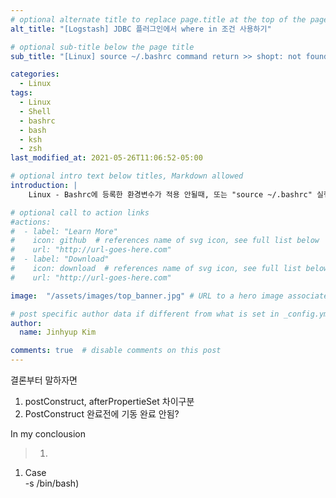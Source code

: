 ```yaml
---
# optional alternate title to replace page.title at the top of the page
alt_title: "[Logstash] JDBC 플러그인에서 where in 조건 사용하기"

# optional sub-title below the page title
sub_title: "[Linux] source ~/.bashrc command return >> shopt: not found"

categories:
  - Linux
tags:
  - Linux
  - Shell
  - bashrc
  - bash
  - ksh
  - zsh
last_modified_at: 2021-05-26T11:06:52-05:00

# optional intro text below titles, Markdown allowed
introduction: |
    Linux - Bashrc에 등록한 환경변수가 적용 안될때, 또는 "source ~/.bashrc" 실행 시 "shopt: not found [No such file or directory]" 오류 발생

# optional call to action links
#actions:
#  - label: "Learn More"
#    icon: github  # references name of svg icon, see full list below
#    url: "http://url-goes-here.com"
#  - label: "Download"
#    icon: download  # references name of svg icon, see full list below
#    url: "http://url-goes-here.com"

image:  "/assets/images/top_banner.jpg" # URL to a hero image associated with the post (e.g., /assets/page-pic.jpg)

# post specific author data if different from what is set in _config.yml 
author:
  name: Jinhyup Kim 

comments: true  # disable comments on this post
---
```

결론부터 말하자면
> 

1. postConstruct, afterPropertieSet 차이구분
2. PostConstruct  완료전에 기동 완료 안됨?

In my conclousion  
> 1)

1. Case  
  -s /bin/bash)

